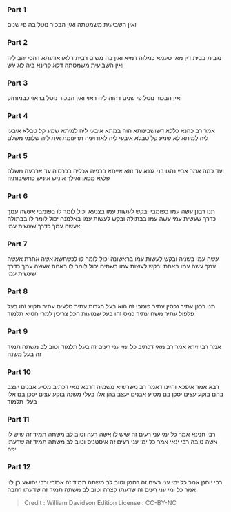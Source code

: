 
### Part 1
ואין השביעית משמטתה ואין הבכור נוטל בה פי שנים

### Part 2
נגבית בבית דין מאי טעמא כמלוה דמיא ואין בה משום רבית דלאו אדעתא דהכי יהב ליה ואין השביעית משמטתה דלא קרינא ביה לא יגש

### Part 3
ואין הבכור נוטל פי שנים דהוה ליה ראוי ואין הבכור נוטל בראוי כבמוחזק

### Part 4
אמר רב כהנא כללא דשושבינותא הוה במתא איבעי ליה למיתא שמע קל טבלא איבעי ליה למיתא לא שמע קל טבלא איבעי ליה לאודועיה תרעומת אית ליה שלומי משלם

### Part 5
ועד כמה אמר אביי נהגו בני גננא עד זוזא אייתא בכפיה אכליה בכרסיה עד ארבעה משלם פלגא מכאן ואילך איניש איניש כחשיבותיה

### Part 6
תנו רבנן עשה עמו בפומבי ובקש לעשות עמו בצנעא יכול לומר לו בפומבי אעשה עמך כדרך שעשית עמי עשה עמו בבתולה ובקש לעשות עמו באלמנה יכול לומר לו בבתולה אעשה עמך כדרך שעשית עמי

### Part 7
עשה עמו בשניה ובקש לעשות עמו בראשונה יכול לומר לו לכשתשא אשה אחרת אעשה עמך עשה עמו באחת ובקש לעשות עמו בשתים יכול לומר לו באחת אעשה עמך כדרך שעשית עמי

### Part 8
תנו רבנן עתיר נכסין עתיר פומבי זה הוא בעל הגדות עתיר סלעים עתיר תקוע זהו בעל פלפול עתיר משח עתיר כמס זהו בעל שמועות הכל צריכין למרי חטיא תלמוד

### Part 9
אמר רבי זירא אמר רב מאי דכתיב כל ימי עני רעים זה בעל תלמוד וטוב לב משתה תמיד זה בעל משנה

### Part 10
רבא אמר איפכא והיינו דאמר רב משרשיא משמיה דרבא מאי דכתיב מסיע אבנים יעצב בהם בוקע עצים יסכן בם מסיע אבנים יעצב בהן אלו בעלי משנה בוקע עצים יסכן בם אלו בעלי תלמוד

### Part 11
רבי חנינא אמר כל ימי עני רעים זה שיש לו אשה רעה וטוב לב משתה תמיד זה שיש לו אשה טובה רבי ינאי אמר כל ימי עני רעים זה איסטניס וטוב לב משתה תמיד זה שדעתו יפה

### Part 12
רבי יוחנן אמר כל ימי עני רעים זה רחמן וטוב לב משתה תמיד זה אכזרי ורבי יהושע בן לוי אמר כל ימי עני רעים זה שדעתו קצרה וטוב לב משתה תמיד זה שדעתו רחבה

>Credit : William Davidson Edition
>License : CC-BY-NC